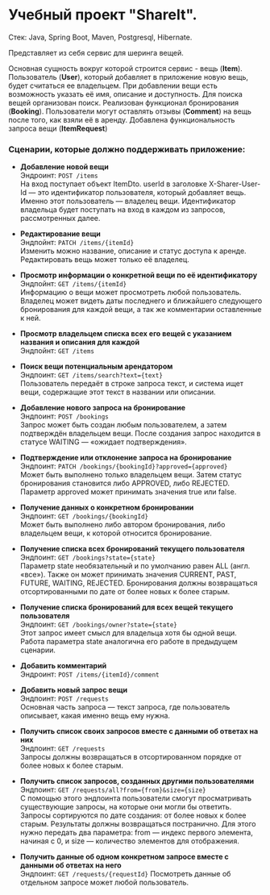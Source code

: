 # Учебный проект "ShareIt".

Стек: Java, Spring Boot, Maven, Postgresql, Hibernate.

Представляет из себя сервис для шеринга вещей. 

Основная сущность вокруг которой строится сервис - вещь (**Item**). Пользователь (**User**), который добавляет в приложение новую вещь, будет считаться ее владельцем. При добавлении вещи есть возможность указать её имя, описание и доступность. Для поиска вещей организован поиск. Реализован функционал бронирования (**Booking**). Пользователи могут оставлять отзывы (**Comment**) на вещь после того, как взяли её в аренду. Добавлена функциональность запроса вещи (**ItemRequest**)

### Сценарии, которые должно поддерживать приложение:

- **Добавление новой вещи**  
Эндроинт: `POST /items`  
На вход поступает объект ItemDto. userId в заголовке X-Sharer-User-Id — это идентификатор пользователя, который добавляет вещь. Именно этот пользователь — владелец вещи. Идентификатор владельца будет поступать на вход в каждом из запросов, рассмотренных далее.  
  
- **Редактирование вещи**  
Эндпойнт: `PATCH /items/{itemId}`  
Изменить можно название, описание и статус доступа к аренде. Редактировать вещь может только её владелец.  
  
- **Просмотр информации о конкретной вещи по её идентификатору**  
Эндпойнт: `GET /items/{itemId}`  
Информацию о вещи может просмотреть любой пользователь. Владелец может видеть даты последнего и ближайшего следующего бронирования для каждой вещи, а так же комментарии оставленные к ней.  
  
- **Просмотр владельцем списка всех его вещей с указанием названия и описания для каждой**  
Эндпойнт: `GET /items`  
  
- **Поиск вещи потенциальным арендатором**   
Эндпоинт: `GET /items/search?text={text}`  
Пользователь передаёт в строке запроса текст, и система ищет вещи, содержащие этот текст в названии или описании.  
  
- **Добавление нового запроса на бронирование**  
Эндпоинт: `POST /bookings`  
Запрос может быть создан любым пользователем, а затем подтверждён владельцем вещи. После создания запрос находится в статусе WAITING — «ожидает подтверждения».

- **Подтверждение или отклонение запроса на бронирование**  
Эндпоинт: `PATCH /bookings/{bookingId}?approved={approved}`  
Может быть выполнено только владельцем вещи. Затем статус бронирования становится либо APPROVED, либо REJECTED. Параметр approved может принимать значения true или false.  
  
- **Получение данных о конкретном бронировании**  
Эндпоинт: `GET /bookings/{bookingId}`  
Может быть выполнено либо автором бронирования, либо владельцем вещи, к которой относится бронирование.  
  
- **Получение списка всех бронирований текущего пользователя**  
Эндпоинт: `GET /bookings?state={state}`  
Параметр state необязательный и по умолчанию равен ALL (англ. «все»). Также он может принимать значения CURRENT, PAST, FUTURE, WAITING, REJECTED. Бронирования должны возвращаться отсортированными по дате от более новых к более старым.  
  
- **Получение списка бронирований для всех вещей текущего пользователя**  
Эндпоинт: `GET /bookings/owner?state={state}`  
Этот запрос имеет смысл для владельца хотя бы одной вещи. Работа параметра state аналогична его работе в предыдущем сценарии.  
  
- **Добавить комментарий**  
Эндроинт: `POST /items/{itemId}/comment`  
  
- **Добавить новый запрос вещи**  
Эндпоинт: `POST /requests`  
Основная часть запроса — текст запроса, где пользователь описывает, какая именно вещь ему нужна.  
   
- **Получить список своих запросов вместе с данными об ответах на них**   
Эндпоинт: `GET /requests`  
Запросы должны возвращаться в отсортированном порядке от более новых к более старым.  

- **Получить список запросов, созданных другими пользователями**   
Эндпоинт: `GET /requests/all?from={from}&size={size}`  
С помощью этого эндпоинта пользователи смогут просматривать существующие запросы, на которые они могли бы ответить. Запросы сортируются по дате создания: от более новых к более старым. Результаты должны возвращаться постранично. Для этого нужно передать два параметра: from — индекс первого элемента, начиная с 0, и size — количество элементов для отображения.  
  
- **Получить данные об одном конкретном запросе вместе с данными об ответах на него**   
Эндпоинт: `GET /requests/{requestId}`
Посмотреть данные об отдельном запросе может любой пользователь.  




